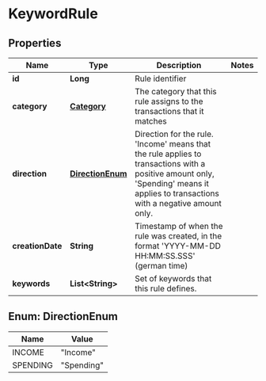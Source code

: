 
# KeywordRule

## Properties
Name | Type | Description | Notes
------------ | ------------- | ------------- | -------------
**id** | **Long** | Rule identifier | 
**category** | [**Category**](Category.md) | The category that this rule assigns to the transactions that it matches | 
**direction** | [**DirectionEnum**](#DirectionEnum) | Direction for the rule. &#39;Income&#39; means that the rule applies to transactions with a positive amount only, &#39;Spending&#39; means it applies to transactions with a negative amount only. | 
**creationDate** | **String** | Timestamp of when the rule was created, in the format &#39;YYYY-MM-DD HH:MM:SS.SSS&#39; (german time) | 
**keywords** | **List&lt;String&gt;** | Set of keywords that this rule defines. | 


<a name="DirectionEnum"></a>
## Enum: DirectionEnum
Name | Value
---- | -----
INCOME | &quot;Income&quot;
SPENDING | &quot;Spending&quot;



